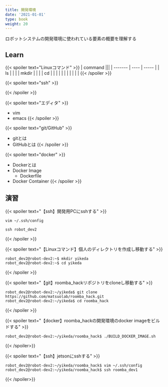 ```yaml
---
title: 開発環境
date: '2021-01-01'
type: book
weight: 20
---
```


ロボットシステムの開発環境に使われている要素の概要を理解する
<!--more-->

## Learn

{{< spoiler text="Linuxコマンド" >}}
| command |||
| ------- | ---- | ----- |
| ls      |  |  |
| mkdir   |  |  |
| cd      |  |  |
|  |  |  |
|  |  |  |
{{< /spoiler >}}

{{< spoiler text="ssh" >}}

{{< /spoiler >}}

{{< spoiler text="エディタ" >}}
- vim
- emacs
{{< /spoiler >}}

{{< spoiler text="git/GitHub" >}}
- gitとは
- GitHubとは
{{< /spoiler >}}

{{< spoiler text="docker" >}}
- Dockerとは
- Docker Image
    - Dockerfile
- Docker Container
{{< /spoiler >}}

## 演習

{{< spoiler text="【ssh】開発用PCにsshする" >}}
```shell
vim ~/.ssh/config
```

```shell
ssh robot_dev2
```
{{< /spoiler >}}

{{< spoiler text="【Linuxコマンド】個人のディレクトリを作成し移動する" >}}

```shell
robot_dev2@robot-dev2:~$ mkdir yikeda
robot_dev2@robot-dev2:~$ cd yikeda
```
{{< /spoiler >}}

{{< spoiler text="【git】roomba_hackリポジトリをcloneし移動する" >}}

```shell
robot_dev2@robot-dev2:~/yikeda$ git clone https://github.com/matsuolab/roomba_hack.git
robot_dev2@robot-dev2:~/yikeda$ cd roomba_hack
```
{{< /spoiler >}}

{{< spoiler text="【docker】roomba_hackの開発環境のdocker imageをビルドする" >}}

```
robot_dev2@robot-dev2:~/yikeda/roomba_hack$ ./BUILD_DOCKER_IMAGE.sh
```
{{< /spoiler>}}


{{< spoiler text="【ssh】jetsonにsshする" >}}
```shell
robot_dev2@robot-dev2:~/yikeda/roomba_hack$ vim ~/.ssh/config
robot_dev2@robot-dev2:~/yikeda/roomba_hack$ ssh roomba_dev1
```

{{< /spoiler>}}
